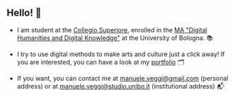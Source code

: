 ## Hello! 🎈

* I am student at the [Collegio Superiore](https://site.unibo.it/collegio-superiore/it), enrolled in the [ MA "Digital Humanities and Digital Knowledge"](https://corsi.unibo.it/2cycle/DigitalHumanitiesKnowledge) at the University of Bologna. 📚

* I try to use digital methods to make arts and culture just a click away! If you are interested, you can have a look at my [portfolio](https://github.com/ManueleVeggi/dhdkPortfolio.git) 🗂

* If you want, you can contact me at [manuele.veggi@gmail.com](mailto:manuele.veggi@gmail.com) (personal address) or at [manuele.veggi@studio.unibo.it](mailto:manuele.veggi@studio.unibo.it) (institutional address) 📬
